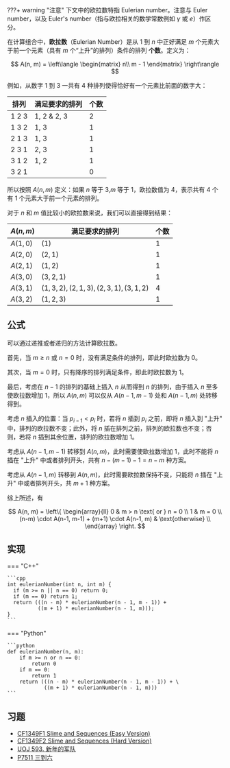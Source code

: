 ???+ warning "注意"
    下文中的欧拉数特指 Eulerian number。注意与 Euler number，以及 Euler's number（指与欧拉相关的数学常数例如 $\gamma$ 或 $e$）作区分。

在计算组合中，**欧拉数**（Eulerian Number）是从 $1$ 到 $n$ 中正好满足 $m$ 个元素大于前一个元素（具有 $m$ 个“上升”的排列）条件的排列 **个数**。定义为：

$$
A(n, m) = 
\left\langle 
\begin{matrix}
  n\\
  m - 1
\end{matrix}
\right\rangle
$$

例如，从数字 $1$ 到 $3$ 一共有 $4$ 种排列使得恰好有一个元素比前面的数字大：

| 排列    | 满足要求的排列     | 个数 |
| ----- | ----------- | -- |
| 1 2 3 | 1, 2 & 2, 3 | 2  |
| 1 3 2 | 1, 3        | 1  |
| 2 1 3 | 1, 3        | 1  |
| 2 3 1 | 2, 3        | 1  |
| 3 1 2 | 1, 2        | 1  |
| 3 2 1 |             | 0  |

所以按照 $A(n, m)$ 定义：如果 $n$ 等于 $3$,$m$ 等于 $1$，欧拉数值为 $4$，表示共有 $4$ 个有 $1$ 个元素大于前一个元素的排列。

对于 $n$ 和 $m$ 值比较小的欧拉数来说，我们可以直接得到结果：

| $A(n, m)$ | 满足要求的排列                                      | 个数 |
| --------- | -------------------------------------------- | -- |
| $A(1, 0)$ | $(1)$                                        | 1  |
| $A(2, 0)$ | $(2, 1)$                                     | 1  |
| $A(2, 1)$ | $(1, 2)$                                     | 1  |
| $A(3, 0)$ | $(3, 2, 1)$                                  | 1  |
| $A(3, 1)$ | $(1, 3, 2), (2, 1, 3), (2, 3, 1), (3, 1, 2)$ | 4  |
| $A(3, 2)$ | $(1, 2, 3)$                                  | 1  |

## 公式

可以通过递推或者递归的方法计算欧拉数。

首先，当 $m \ge n$ 或 $n = 0$ 时，没有满足条件的排列，即此时欧拉数为 0。

其次，当 $m = 0$ 时，只有降序的排列满足条件，即此时欧拉数为 1。

最后，考虑在 $n-1$ 的排列的基础上插入 $n$ 从而得到 $n$ 的排列，由于插入 $n$ 至多使欧拉数增加 1，所以 $A(n, m)$ 可以仅从 $A(n-1, m-1)$ 处和 $A(n-1, m)$ 处转移得到。

考虑 $n$ 插入的位置：当 $p_{i-1} < p_{i}$ 时，若将 $n$ 插到 $p_{i}$ 之前，即将 $n$ 插入到 "上升" 中，排列的欧拉数不变；此外，将 $n$ 插在排列之前，排列的欧拉数也不变；否则，若将 $n$ 插到其余位置，排列的欧拉数增加 1。

考虑从 $A(n-1, m-1)$ 转移到 $A(n, m)$，此时需要使欧拉数增加 1，此时不能将 $n$ 插在 "上升" 中或者排列开头，共有 $n - (m-1) - 1 = n-m$ 种方案。

考虑从 $A(n-1, m)$ 转移到 $A(n, m)$，此时需要欧拉数保持不变，只能将 $n$ 插在 "上升" 中或者排列开头，共 $m+1$ 种方案。

综上所述，有

$$
A(n, m) = 
\left\{
\begin{array}{ll}
0 & m > n \text{ or } n = 0 \\
1 & m = 0 \\
(n-m) \cdot A(n-1, m-1) + (m+1) \cdot A(n-1, m) & \text{otherwise} \\
\end{array}
\right.
$$

## 实现

=== "C++"

    ```cpp
    int eulerianNumber(int n, int m) {
      if (m >= n || n == 0) return 0;
      if (m == 0) return 1;
      return (((n - m) * eulerianNumber(n - 1, m - 1)) +
              ((m + 1) * eulerianNumber(n - 1, m)));
    }
    ```

=== "Python"

    ```python
    def eulerianNumber(n, m):
        if m >= n or n == 0:
            return 0
        if m == 0:
            return 1
        return (((n - m) * eulerianNumber(n - 1, m - 1)) + \
                ((m + 1) * eulerianNumber(n - 1, m)))
    ```

## 习题

- [CF1349F1 Slime and Sequences (Easy Version)](https://codeforces.com/problemset/problem/1349/F1)
- [CF1349F2 Slime and Sequences (Hard Version)](https://codeforces.com/problemset/problem/1349/F2)
- [UOJ 593. 新年的军队](https://uoj.ac/problem/593)
- [P7511 三到六](https://www.luogu.com.cn/problem/P7511)

